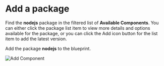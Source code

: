 # Add a package

Find the **nodejs** package in the filtered list of **Available Components**. You can either click the package list item to view more details and options available for the package, or you can click the Add icon button for the list item to add the latest version. 

Add the package **nodejs** to the blueprint.

![Add Component](/smcbrien/scenarios/webconsole-software/assets/Add-Component.png)